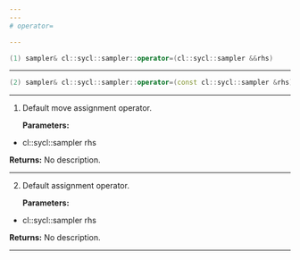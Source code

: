 ```yaml
---
---
# operator=

---
```


```cpp
(1) sampler& cl::sycl::sampler::operator=(cl::sycl::sampler &&rhs)
```

---

```cpp
(2) sampler& cl::sycl::sampler::operator=(const cl::sycl::sampler &rhs)
```

---

1. Default move assignment operator. 

   **Parameters:**

  * cl::sycl::sampler rhs

   

   **Returns:** No description.

---

2. Default assignment operator. 

   **Parameters:**

  * cl::sycl::sampler rhs

   

   **Returns:** No description.

---

